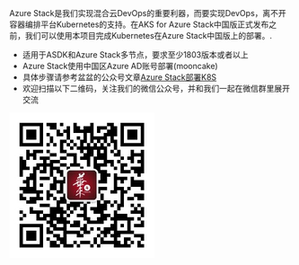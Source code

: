 Azure Stack是我们实现混合云DevOps的重要利器，而要实现DevOps，离不开容器编排平台Kubernetes的支持。在AKS for Azure Stack中国版正式发布之前，我们可以使用本项目完成Kubernetes在Azure Stack中国版上的部署。.

* 适用于ASDK和Azure Stack多节点，要求至少1803版本或者以上
* Azure Stack使用中国区Azure AD账号部署(mooncake)
* 具体步骤请参考盆盆的公众号文章[Azure Stack部署K8S]
* 欢迎扫描以下二维码，关注我们的微信公众号，并和我们一起在微信群里展开交流 

![Image of sysinternal](https://github.com/ahpeng/K8SOnAzureStack/blob/master/images/sysinternal.jpg)

[Azure Stack部署K8S]: https://mp.weixin.qq.com/s?__biz=MzA3NTM1MzE4Nw==&mid=2649617739&idx=1&sn=098a0566d90e79d150d724da5beae74d&chksm=87688847b01f01516e7ed0df98fb94b7e3def83d238dbedda47b6e0fe394b10f684a3b301e89#rd  "Azure Stack部署K8S"
